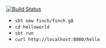 [![Build Status](https://travis-ci.com/finch/finch.g8.svg?branch=master)](https://travis-ci.com/finch/finch.g8)

 - `sbt new finch/finch.g8`
 - `cd helloworld`
 - `sbt run`
 - `curl http://localhost:8080/hello`
